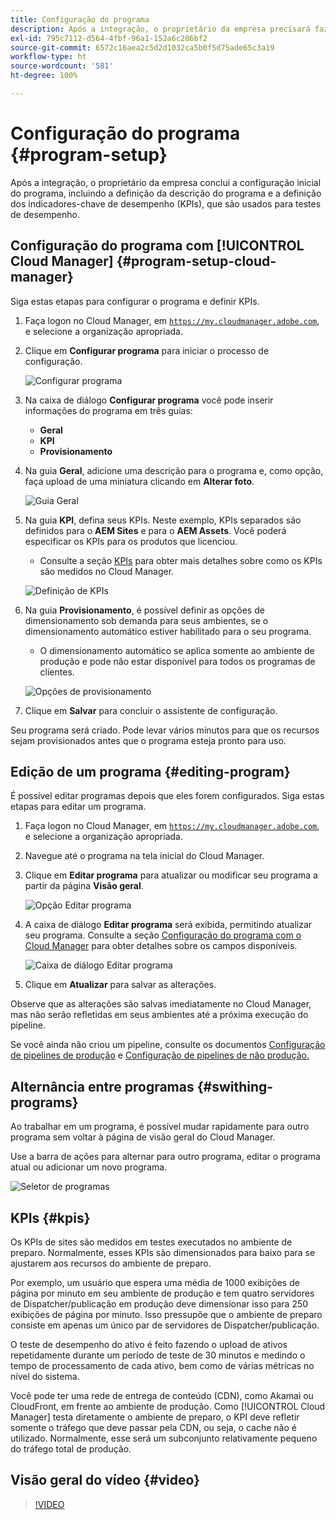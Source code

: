```yaml
---
title: Configuração do programa
description: Após a integração, o proprietário da empresa precisará fazer uma configuração inicial do programa.
exl-id: 795c7112-d564-4fbf-96a1-152a6c286bf2
source-git-commit: 6572c16aea2c5d2d1032ca5b0f5d75ade65c3a19
workflow-type: ht
source-wordcount: '581'
ht-degree: 100%

---
```



# Configuração do programa {#program-setup}

Após a integração, o proprietário da empresa conclui a configuração inicial do programa, incluindo a definição da descrição do programa e a definição dos indicadores-chave de desempenho (KPIs), que são usados para testes de desempenho.

## Configuração do programa com [!UICONTROL Cloud Manager] {#program-setup-cloud-manager}

Siga estas etapas para configurar o programa e definir KPIs.

1. Faça logon no Cloud Manager, em [`https://my.cloudmanager.adobe.com`](https://my.cloudmanager.adobe.com), e selecione a organização apropriada.

1. Clique em **Configurar programa** para iniciar o processo de configuração.

   ![Configurar programa](/help/assets/set-up-program/setup1.png)

1. Na caixa de diálogo **Configurar programa** você pode inserir informações do programa em três guias:

   * **Geral**
   * **KPI**
   * **Provisionamento**

1. Na guia **Geral**, adicione uma descrição para o programa e, como opção, faça upload de uma miniatura clicando em **Alterar foto**.

   ![Guia Geral](/help/assets/Setup_Program-General.png)

1. Na guia **KPI**, defina seus KPIs. Neste exemplo, KPIs separados são definidos para o **AEM Sites** e para o **AEM Assets**. Você poderá especificar os KPIs para os produtos que licenciou.

   * Consulte a seção [KPIs](#kpis) para obter mais detalhes sobre como os KPIs são medidos no Cloud Manager.

   ![Definição de KPIs](/help/assets/Setup_Program-KPIs.png)

1. Na guia **Provisionamento**, é possível definir as opções de dimensionamento sob demanda para seus ambientes, se o dimensionamento automático estiver habilitado para o seu programa.

   * O dimensionamento automático se aplica somente ao ambiente de produção e pode não estar disponível para todos os programas de clientes.

   ![Opções de provisionamento](/help/assets/Setup_Program-Provisioning.png)

1. Clique em **Salvar** para concluir o assistente de configuração.

Seu programa será criado. Pode levar vários minutos para que os recursos sejam provisionados antes que o programa esteja pronto para uso.

## Edição de um programa {#editing-program}

É possível editar programas depois que eles forem configurados. Siga estas etapas para editar um programa.

1. Faça logon no Cloud Manager, em [`https://my.cloudmanager.adobe.com`](https://my.cloudmanager.adobe.com), e selecione a organização apropriada.

1. Navegue até o programa na tela inicial do Cloud Manager.

1. Clique em **Editar programa** para atualizar ou modificar seu programa a partir da página **Visão geral**.

   ![Opção Editar programa](/help/assets/set-up-program/edit-program1.png)

1. A caixa de diálogo **Editar programa** será exibida, permitindo atualizar seu programa. Consulte a seção [Configuração do programa com o Cloud Manager](#program-setup-cloud-manager) para obter detalhes sobre os campos disponíveis.

   ![Caixa de diálogo Editar programa](/help/assets/set-up-program/edit-program-general.png)

1. Clique em **Atualizar** para salvar as alterações.

Observe que as alterações são salvas imediatamente no Cloud Manager, mas não serão refletidas em seus ambientes até a próxima execução do pipeline.

Se você ainda não criou um pipeline, consulte os documentos [Configuração de pipelines de produção](/help/using/production-pipelines.md) e [Configuração de pipelines de não produção.](/help/using/non-production-pipelines.md)

## Alternância entre programas {#swithing-programs}

Ao trabalhar em um programa, é possível mudar rapidamente para outro programa sem voltar à página de visão geral do Cloud Manager.

Use a barra de ações para alternar para outro programa, editar o programa atual ou adicionar um novo programa.

![Seletor de programas](/help/assets/set-up-program/setup2.png)

## KPIs {#kpis}

Os KPIs de sites são medidos em testes executados no ambiente de preparo. Normalmente, esses KPIs são dimensionados para baixo para se ajustarem aos recursos do ambiente de preparo.

Por exemplo, um usuário que espera uma média de 1000 exibições de página por minuto em seu ambiente de produção e tem quatro servidores de Dispatcher/publicação em produção deve dimensionar isso para 250 exibições de página por minuto. Isso pressupõe que o ambiente de preparo consiste em apenas um único par de servidores de Dispatcher/publicação.

O teste de desempenho do ativo é feito fazendo o upload de ativos repetidamente durante um período de teste de 30 minutos e medindo o tempo de processamento de cada ativo, bem como de várias métricas no nível do sistema.

Você pode ter uma rede de entrega de conteúdo (CDN), como Akamai ou CloudFront, em frente ao ambiente de produção. Como [!UICONTROL Cloud Manager] testa diretamente o ambiente de preparo, o KPI deve refletir somente o tráfego que deve passar pela CDN, ou seja, o cache não é utilizado. Normalmente, esse será um subconjunto relativamente pequeno do tráfego total de produção.

## Visão geral do vídeo {#video}

>[!VIDEO](https://video.tv.adobe.com/v/26313/)
